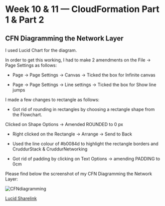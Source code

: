 # Week 10 & 11 — CloudFormation Part 1 & Part 2



## CFN Diagramming the Network Layer

I used Lucid Chart for the diagram.

In order to get this working, I had to make 2 amendments on the File -> Page Settings as follows:

- Page -> Page Settings -> Canvas -> Ticked the box for Infinite canvas

- Page -> Page Settings -> Line settings -> Ticked the box for Show line jumps

I made a few changes to rectangle as follows:

-	Got rid of rounding in rectangles by choosing a rectangle shape from the Flowchart.
  
   Clicked on Shape Options -> Amended ROUNDED to 0 px
   
-	Right clicked on the Rectangle -> Arrange -> Send to Back

- Used the line colour of #b0084d to highlight the rectangle borders and CruddurStack & CruddurNetworking

- Got rid of padding by clicking on Text Options -> amending PADDING to 0cm


Please find below the screenshot of my CFN Diagramming the Network Layer:

![CFNdiagramming](https://user-images.githubusercontent.com/78261965/234357022-df5f40a1-d742-40fe-8538-491bb867588f.png)

[Lucid Sharelink](https://lucid.app/lucidchart/56fb0dce-8f55-46ef-b05a-c33514c5b721/edit?viewport_loc=-1163%2C-115%2C3091%2C1309%2C0_0&invitationId=inv_dc84d8ea-5144-440c-87db-46fa390dcd24)

